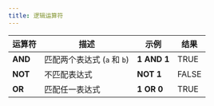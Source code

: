 ```yaml
---
title: 逻辑运算符
---
```


| 运算符 | 描述                            | 示例       | 结果 |
|--------|---------------------------------|------------|------|
| **AND**  | 匹配两个表达式 (`a` 和 `b`) | **1 AND 1**   | TRUE   |
| **NOT**  | 不匹配表达式          | **NOT 1**     | FALSE  |
| **OR**   | 匹配任一表达式              | **1 OR 0**    | TRUE   |